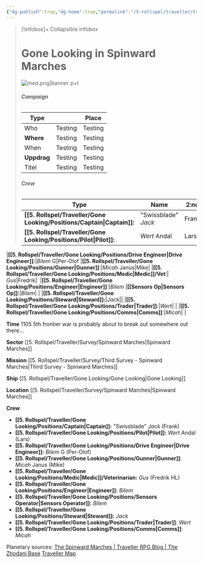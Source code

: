 ```yaml
---
{"dg-publish":true,"dg-home":true,"permalink":"/5-rollspel/traveller/traveller-rpg-campaign/","tags":["gardenEntry"],"dgPassFrontmatter":true}
---
```


> [!infobox]+ Collapsible Infobox
> # Gone Looking in Spinward Marches
> ![med.png|banner p+t](/img/user/5.%20Rollspel/Traveller/Gone%20Looking/Attachments/med.png)
> ###### **Campaign**
> | Type |   |  Place |
> | ---- | ---- | ---- |
> | Who | Testing | Testing |> 
> | **Where** | Testing | Testing |
> | When | Testing | Testing |
> | **Uppdrag** | Testing | Testing |
> | Titel | Testing | Testing |
> 
> ######  **Crew**
> | Type | Name | 2:nd |
> | ---- | ---- | ---- |
>|**[[5. Rollspel/Traveller/Gone Looking/Positions/Captain\|Captain]]:**|"Swissblade" *Jack* |Frank|
>| **[[5. Rollspel/Traveller/Gone Looking/Positions/Pilot\|Pilot]]:**|*Wert* Andal|Lars|
|**[[5. Rollspel/Traveller/Gone Looking/Positions/Drive Engineer\|Drive Engineer]]:**|*Bilem* G|Per-Olof
|**[[5. Rollspel/Traveller/Gone Looking/Positions/Gunner\|Gunner]]**:|*Micah* Janus|Mike|
|**[[5. Rollspel/Traveller/Gone Looking/Positions/Medic\|Medic]]/Vet**:| *Gus*|Fredrik| 
|**[[5. Rollspel/Traveller/Gone Looking/Positions/Engineer\|Engineer]]**:|*Bilem*
|**[[Sensors Op\|Sensors Op]]:**|*Bilem*| |
|**[[5. Rollspel/Traveller/Gone Looking/Positions/Steward\|Steward]]:**|*Jack*||
|**[[5. Rollspel/Traveller/Gone Looking/Positions/Trader\|Trader]]**:|*Wert*| |
|**[[5. Rollspel/Traveller/Gone Looking/Positions/Comms\|Comms]]**:|*Micah*| |


**Time**
1105
5th frontier war is probably about to break out somewhere out there...

**Sector**
[[5. Rollspel/Traveller/Survey/Spinward Marches\|Spinward Marches]]

**Mission**
[[5. Rollspel/Traveller/Survey/Third Survey - Spinward Marches\|Third Survey - Spinward Marches]]

**Ship**
[[5. Rollspel/Traveller/Gone Looking/Gone Looking\|Gone Looking]]

**Location**
[[5. Rollspel/Traveller/Survey/Spinward Marches\|Spinward Marches]]

**Crew**
- **[[5. Rollspel/Traveller/Gone Looking/Positions/Captain\|Captain]]:** "Swissblade" *Jack* (Frank)
- **[[5. Rollspel/Traveller/Gone Looking/Positions/Pilot\|Pilot]]:** *Wert* Andal (Lars)
- **[[5. Rollspel/Traveller/Gone Looking/Positions/Drive Engineer\|Drive Engineer]]:** *Bilem* G (Per-Olof)
- **[[5. Rollspel/Traveller/Gone Looking/Positions/Gunner\|Gunner]]**: *Micah* Janus (Mike)
- **[[5. Rollspel/Traveller/Gone Looking/Positions/Medic\|Medic]]/Veterinarian:** *Gus* (Fredrik HL) 
- **[[5. Rollspel/Traveller/Gone Looking/Positions/Engineer\|Engineer]]:** *Bilem*
- **[[5. Rollspel/Traveller/Gone Looking/Positions/Sensors Operator\|Sensors Operator]]:** *Bilem*
- **[[5. Rollspel/Traveller/Gone Looking/Positions/Steward\|Steward]]:** *Jack*
- **[[5. Rollspel/Traveller/Gone Looking/Positions/Trader\|Trader]]**: *Wert*
- **[[5. Rollspel/Traveller/Gone Looking/Positions/Comms\|Comms]]**: *Micah*

Planetary sources:
[The Spinward Marches | Traveller RPG Blog | The Zhodani Base](https://zhodani.space/maps/the-spinward-marches/)
[Traveller Map](https://travellermap.com/?options=887&p=-96!60!5&mains=1)




   